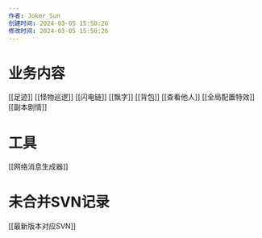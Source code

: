 ```yaml
---
作者: Joker_Sun
创建时间: 2024-03-05 15:50:26
修改时间: 2024-03-05 15:50:26 
--- 
```


# 业务内容
[[足迹]]
[[怪物巡逻]]
[[闪电链]]
[[飘字]]
[[背包]]
[[查看他人]]
[[全局配置特效]]
[[副本剧情]]

# 工具
[[网络消息生成器]]

# 未合并SVN记录
[[最新版本对应SVN]]